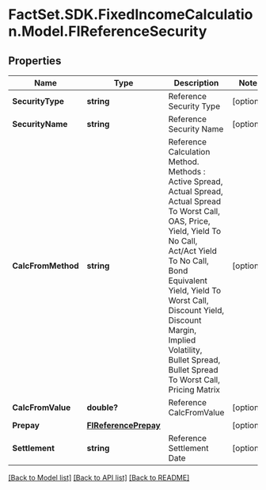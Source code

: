 # FactSet.SDK.FixedIncomeCalculation.Model.FIReferenceSecurity

## Properties

Name | Type | Description | Notes
------------ | ------------- | ------------- | -------------
**SecurityType** | **string** | Reference Security Type | [optional] 
**SecurityName** | **string** | Reference Security Name | [optional] 
**CalcFromMethod** | **string** | Reference Calculation Method.  Methods : Active Spread, Actual Spread, Actual Spread To Worst Call, OAS, Price, Yield, Yield To No Call, Act/Act Yield To No Call, Bond Equivalent Yield,  Yield To Worst Call, Discount Yield, Discount Margin, Implied Volatility, Bullet Spread, Bullet Spread To Worst Call, Pricing Matrix | [optional] 
**CalcFromValue** | **double?** | Reference CalcFromValue | [optional] 
**Prepay** | [**FIReferencePrepay**](FIReferencePrepay.md) |  | [optional] 
**Settlement** | **string** | Reference Settlement Date | [optional] 

[[Back to Model list]](../README.md#documentation-for-models) [[Back to API list]](../README.md#documentation-for-api-endpoints) [[Back to README]](../README.md)

